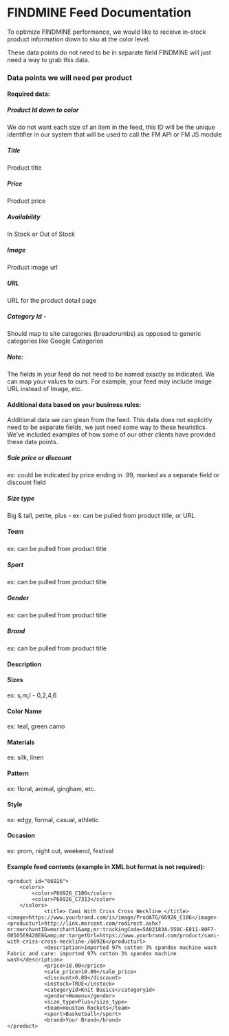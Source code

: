 # FINDMINE Feed Documentation

To optimize FINDMINE performance, we would like to receive in-stock product information down to sku at the color level.

These data points do not need to be in separate field FINDMINE will just need a way to grab this data.

### Data points we will need per product

#### Required data:

##### Product Id down to color 
We do not want each size of an item in the feed, this ID will be the unique identifier in our system that will be used to call the FM API or FM JS module

##### Title
Product title

##### Price
Product price

##### Availability
In Stock or Out of Stock

##### Image
Product image url

##### URL
URL for the product detail page

##### Category Id - 
Should map to site categories (breadcrumbs) as opposed to generic categories like Google Categories

##### Note: 
The fields in your feed do not need to be named exactly as indicated. We can map your values to ours. For example, your feed may include Image URL instead of Image, etc.

#### Additional data based on your business rules:

Additional data we can glean from the feed. This data does not explicitly need to be separate fields, we just need some way to  these heuristics. We’ve included examples of how some of our other clients have provided these data points.

##### Sale price or discount 
ex: could be indicated by price ending in .99, marked as a separate field or discount field

##### Size type 
Big & tall, petite, plus - ex: can be pulled from product title, or URL

##### Team 
ex: can be pulled from product title

##### Sport 
ex: can be pulled from product title

##### Gender 
ex: can be pulled from product title

##### Brand 
ex: can be pulled from product title

#### Description

#### Sizes 
ex: s,m,l - 0,2,4,6

#### Color Name 
ex: teal, green camo

#### Materials 
ex: silk, linen

#### Pattern 
ex: floral, animal, gingham, etc.

#### Style 
ex: edgy, formal, casual, athletic

#### Occasion
ex: prom, night out, weekend, festival

#### Example feed contents (example in XML but format is not required):

```
<product id="66926">
	<colors>
		<color>P66926_C106</color>
		<color>P66926_C7313</color>
	</colors>
            <title> Cami With Criss Cross Neckline </title>
<image>https://www.yourbrand.com/is/image/ProdATG/66926_C106</image>                <producturl>http://link.mercent.com/redirect.ashx?mr:merchantID=merchant1&amp;mr:trackingCode=5A02183A-550C-E811-80F7-0050569428E8&amp;mr:targetUrl=https://www.yourbrand.com/product/cami-with-criss-cross-neckline-/66926</producturl>
            <description>imported 97% cotton 3% spandex machine wash Fabric and care: imported 97% cotton 3% spandex machine wash</description>
            <price>18.00</price>
            <sale_price>10.00</sale_price>
            <discount>0.00</discount>
            <instock>TRUE</instock>
            <categoryid>Knit Basics</categoryid>
            <gender>Womens</gender>
            <size_type>Plus</size_type>
            <team>Houston Rockets</team>
            <sport>Basketball</sport>
            <brand>Your Brand</brand>
</product>
```


